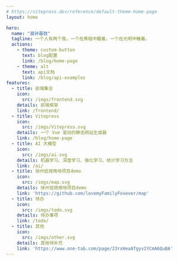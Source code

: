 ```yaml
---
# https://vitepress.dev/reference/default-theme-home-page
layout: home

hero:
  name: "晨钟暮鼓"
  tagline: 一个人有两个我，一个在黑暗中醒着，一个在光明中睡着。
  actions:
    - theme: custom-button
      text: blog配置
      link: /blog/home-page
    - theme: alt
      text: api文档
      link: /blog/api-examples
features:
  - title: 前端集合
    icon:
      src: /imgs/frontend.svg
    details: 前端框架
    link: /frontend/
  - title: Vitepress
    icon:
      src: /imgs/Vitepress.svg
    details: 一个 Vue 驱动的静态网站生成器
    link: /blog/home-page
  - title: AI 大模型
    icon:
      src: /imgs/ai.svg
    details: 机器学习、深度学习、强化学习、统计学习方法
    link: /ai/
  - title: 徐州低效用地项目demo
    icon:
      src: /imgs/map.svg
    details: 徐州低效用地项目demo
    link: 'https://github.com/lovemyFamilyFovever/map'
  - title: 待办
    icon:
      src: /imgs/todo.svg
    details: 待办事项
    link: /todo/
  - title: 其他
    icon:
      src: /imgs/other.svg
    details: 其他待补充
    link: 'https://www.one-tab.com/page/23rxHeaATgyvIYCmA6QuBA'
---
```


